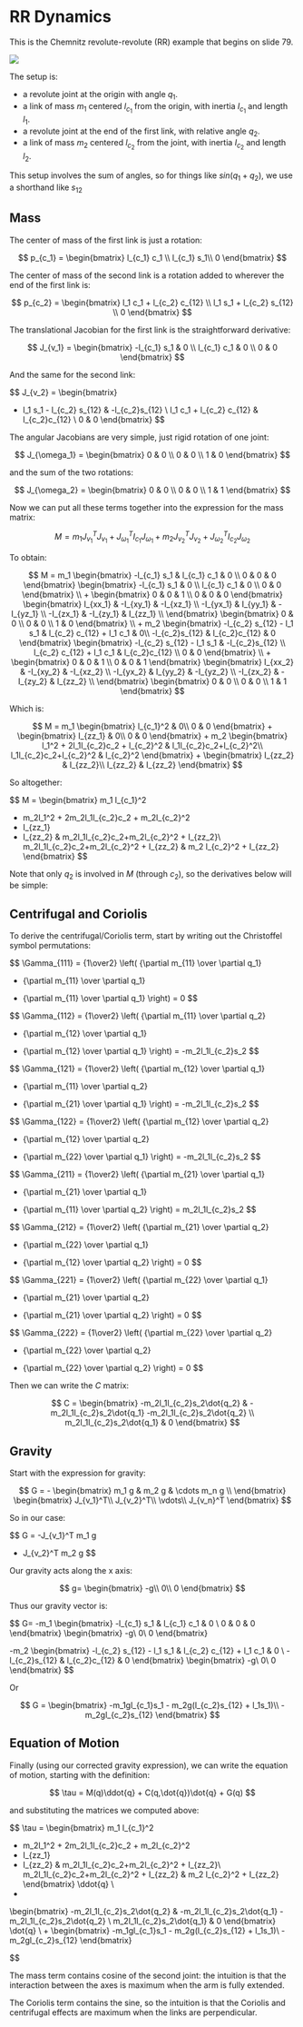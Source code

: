 # RR Dynamics

This is the Chemnitz revolute-revolute (RR) example that begins on slide 79.

<img src="image_rr.png">

The setup is:

* a revolute joint at the origin with angle $q_1$.
* a link of mass $m_1$ centered $l_{c_1}$ from the origin, with inertia $I_{c_1}$ and length $l_1$. 
* a revolute joint at the end of the first link, with relative angle $q_2$.
* a link of mass $m_2$ centered $l_{c_2}$ from the joint, with inertia $I_{c_2}$ and length $l_2$.

This setup involves the sum of angles, so
for things like $sin(q_1 + q_2)$, we use a shorthand like
$s_{12}$

## Mass

The center of mass of the first link is just a rotation:

$$
p_{c_1} =
\begin{bmatrix}
l_{c_1} c_1 \\
l_{c_1} s_1\\
0
\end{bmatrix}
$$

The center of mass of the second link is a rotation added
to wherever the end of the first link is:

$$
p_{c_2} =
\begin{bmatrix}
l_1 c_1 + l_{c_2} c_{12} \\
l_1 s_1 + l_{c_2} s_{12} \\
0
\end{bmatrix}
$$

The translational Jacobian for the first link is the
straightforward derivative:

$$
J_{v_1} =
\begin{bmatrix}
-l_{c_1} s_1 & 0 \\
l_{c_1} c_1 & 0 \\
0 & 0
\end{bmatrix}
$$

And the same for the second link:

$$
J_{v_2} =
\begin{bmatrix}
- l_1 s_1 - l_{c_2} s_{12}  & -l_{c_2}s_{12} \\
l_1 c_1 + l_{c_2} c_{12}  & l_{c_2}c_{12} \\
0 & 0
\end{bmatrix}
$$

The angular Jacobians are very simple, just rigid rotation
of one joint:

$$
J_{\omega_1} =
\begin{bmatrix}
0 & 0 \\
0 & 0 \\
1 & 0
\end{bmatrix}
$$

and the sum of the two rotations:

$$
J_{\omega_2} =
\begin{bmatrix}
0 & 0 \\
0 & 0 \\
1 & 1
\end{bmatrix}
$$

Now we can put all these terms together into the expression for the mass matrix:

$$
M =
m_1 J_{v_1}^T J_{v_1}
+
J_{\omega_1}^T I_{c_1} J_{\omega_1}
+
m_2 J_{v_2}^T J_{v_2}
+
J_{\omega_2}^T  I_{c_2} J_{\omega_2}
$$

To obtain:

$$
M =
m_1
\begin{bmatrix}
-l_{c_1} s_1 & l_{c_1} c_1 & 0 \\
0 & 0  & 0
\end{bmatrix}
\begin{bmatrix}
-l_{c_1} s_1 & 0 \\
l_{c_1} c_1 & 0 \\
0 & 0
\end{bmatrix}
\\
+
\begin{bmatrix}
0 & 0 & 1 \\
0 & 0 & 0
\end{bmatrix}
\begin{bmatrix}
I_{xx_1} & -I_{xy_1} & -I_{xz_1} \\
-I_{yx_1} & I_{yy_1} & -I_{yz_1} \\
-I_{zx_1} & -I_{zy_1} & I_{zz_1} \\
\end{bmatrix}
\begin{bmatrix}
0 & 0 \\
0 & 0 \\
1 & 0
\end{bmatrix}
\\
+
m_2
\begin{bmatrix}
-l_{c_2} s_{12} - l_1 s_1 & l_{c_2} c_{12} + l_1 c_1 & 0\\
-l_{c_2}s_{12}  & l_{c_2}c_{12} & 0
\end{bmatrix}
\begin{bmatrix}
-l_{c_2} s_{12} - l_1 s_1 & -l_{c_2}s_{12} \\
l_{c_2} c_{12} + l_1 c_1 & l_{c_2}c_{12} \\
0 & 0
\end{bmatrix}
\\
+
\begin{bmatrix}
0 & 0 & 1 \\
0 & 0 & 1
\end{bmatrix}
\begin{bmatrix}
I_{xx_2} & -I_{xy_2} & -I_{xz_2} \\
-I_{yx_2} & I_{yy_2} & -I_{yz_2} \\
-I_{zx_2} & -I_{zy_2} & I_{zz_2} \\
\end{bmatrix}
\begin{bmatrix}
0 & 0 \\
0 & 0 \\
1 & 1
\end{bmatrix}
$$

Which is:

$$
M = 
m_1
\begin{bmatrix}
l_{c_1}^2 & 0\\
0 & 0
\end{bmatrix}
+
\begin{bmatrix}
I_{zz_1} & 0\\
0 & 0
\end{bmatrix}
+
m_2
\begin{bmatrix}
l_1^2 + 2l_1l_{c_2}c_2 + l_{c_2}^2 & l_1l_{c_2}c_2+l_{c_2}^2\\
l_1l_{c_2}c_2+l_{c_2}^2 & l_{c_2}^2
\end{bmatrix}
+
\begin{bmatrix}
I_{zz_2} & I_{zz_2}\\
I_{zz_2} & I_{zz_2}
\end{bmatrix}
$$

So altogether:

$$
M =
\begin{bmatrix}
m_1 l_{c_1}^2 
+ m_2l_1^2 + 2m_2l_1l_{c_2}c_2 + m_2l_{c_2}^2 
+ I_{zz_1}
+ I_{zz_2}
& 
m_2l_1l_{c_2}c_2+m_2l_{c_2}^2 + I_{zz_2}\\
m_2l_1l_{c_2}c_2+m_2l_{c_2}^2 + I_{zz_2}
&
m_2 l_{c_2}^2 + I_{zz_2}
\end{bmatrix}
$$

Note that only $q_2$ is involved in $M$ (through $c_2$), so the
derivatives below will be simple:

## Centrifugal and Coriolis


To derive the centrifugal/Coriolis term, start by writing out
the Christoffel symbol permutations:

$$
\Gamma_{111} = {1\over2}
\left( {\partial m_{11} \over \partial q_1}
+ {\partial m_{11} \over \partial q_1}
- {\partial m_{11} \over \partial q_1} \right) = 0
$$

$$
\Gamma_{112} = {1\over2}
\left( {\partial m_{11} \over \partial q_2}
+ {\partial m_{12} \over \partial q_1}
- {\partial m_{12} \over \partial q_1} \right) = -m_2l_1l_{c_2}s_2
$$

$$
\Gamma_{121} = {1\over2}
\left( {\partial m_{12} \over \partial q_1}
+ {\partial m_{11} \over \partial q_2}
- {\partial m_{21} \over \partial q_1} \right) = -m_2l_1l_{c_2}s_2
$$

$$
\Gamma_{122} = {1\over2}
\left( {\partial m_{12} \over \partial q_2}
+ {\partial m_{12} \over \partial q_2}
- {\partial m_{22} \over \partial q_1} \right) = -m_2l_1l_{c_2}s_2
$$

$$
\Gamma_{211} = {1\over2}
\left( {\partial m_{21} \over \partial q_1}
+ {\partial m_{21} \over \partial q_1}
- {\partial m_{11} \over \partial q_2} \right) = m_2l_1l_{c_2}s_2
$$

$$
\Gamma_{212} = {1\over2}
\left( {\partial m_{21} \over \partial q_2}
+ {\partial m_{22} \over \partial q_1}
- {\partial m_{12} \over \partial q_2} \right) = 0
$$

$$
\Gamma_{221} = {1\over2}
\left( {\partial m_{22} \over \partial q_1}
+ {\partial m_{21} \over \partial q_2}
- {\partial m_{21} \over \partial q_2} \right) = 0
$$

$$
\Gamma_{222} = {1\over2}
\left( {\partial m_{22} \over \partial q_2}
+ {\partial m_{22} \over \partial q_2}
- {\partial m_{22} \over \partial q_2} \right) = 0
$$

Then we can write the $C$ matrix:

$$
C = 
\begin{bmatrix}
-m_2l_1l_{c_2}s_2\dot{q_2} & -m_2l_1l_{c_2}s_2\dot{q_1} -m_2l_1l_{c_2}s_2\dot{q_2}  \\
m_2l_1l_{c_2}s_2\dot{q_1} & 0
\end{bmatrix}
$$

## Gravity

Start with the expression for gravity:

$$
G = -
\begin{bmatrix}
m_1 g & m_2 g & \cdots m_n g \\
\end{bmatrix}
\begin{bmatrix}
J_{v_1}^T\\
J_{v_2}^T\\
\vdots\\
J_{v_n}^T
\end{bmatrix}
$$

So in our case:

$$
G = 
-J_{v_1}^T m_1 g  
- J_{v_2}^T m_2 g
$$

Our gravity acts along the x axis:

$$
g=
\begin{bmatrix}
-g\\
0\\
0
\end{bmatrix}
$$

Thus our gravity vector is:

$$
G=
-m_1
\begin{bmatrix}
-l_{c_1} s_1 & l_{c_1} c_1 & 0 \\
0 & 0 & 0
\end{bmatrix}
\begin{bmatrix}
-g\\
0\\
0
\end{bmatrix}

-m_2
\begin{bmatrix}
-l_{c_2} s_{12} - l_1 s_1 & l_{c_2} c_{12} + l_1 c_1 & 0  \\
-l_{c_2}s_{12}  & l_{c_2}c_{12} & 0
\end{bmatrix}
\begin{bmatrix}
-g\\
0\\
0
\end{bmatrix}
$$

Or

$$
G = 
\begin{bmatrix}
-m_1gl_{c_1}s_1 - m_2g(l_{c_2}s_{12} + l_1s_1)\\
-m_2gl_{c_2}s_{12}
\end{bmatrix}
$$


## Equation of Motion

Finally (using our corrected gravity expression),
we can write the equation of motion, starting with the definition:

$$
\tau = M(q)\ddot{q} + C(q,\dot{q})\dot{q} + G(q)
$$

and substituting the matrices we computed above:

$$
\tau = 
\begin{bmatrix}
m_1 l_{c_1}^2 
+ m_2l_1^2 + 2m_2l_1l_{c_2}c_2 + m_2l_{c_2}^2 
+ I_{zz_1}
+ I_{zz_2}
& 
m_2l_1l_{c_2}c_2+m_2l_{c_2}^2 + I_{zz_2}\\
m_2l_1l_{c_2}c_2+m_2l_{c_2}^2 + I_{zz_2}
&
m_2 l_{c_2}^2 + I_{zz_2}
\end{bmatrix}
\ddot{q}
\\
+
\begin{bmatrix}
-m_2l_1l_{c_2}s_2\dot{q_2} & -m_2l_1l_{c_2}s_2\dot{q_1} -m_2l_1l_{c_2}s_2\dot{q_2}  \\
m_2l_1l_{c_2}s_2\dot{q_1} & 0
\end{bmatrix}
\dot{q}
\\
+
\begin{bmatrix}
-m_1gl_{c_1}s_1 - m_2g(l_{c_2}s_{12} + l_1s_1)\\
-m_2gl_{c_2}s_{12}
\end{bmatrix}

$$


The mass term contains cosine of the second joint: the intuition
is that the interaction between the axes is maximum when the arm
is fully extended.

The Coriolis term contains the sine, so the intuition is that the
Coriolis and centrifugal effects are maximum when the links are
perpendicular.